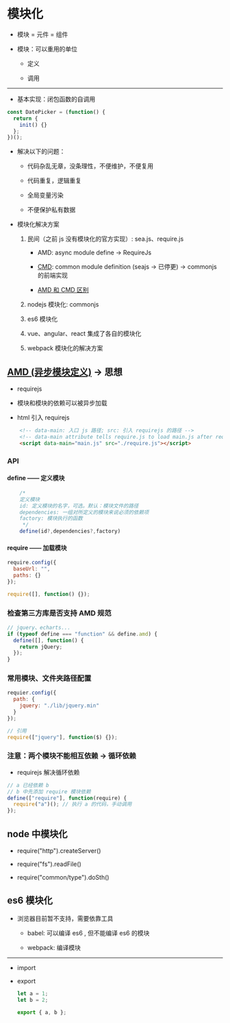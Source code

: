 # 模块化

- 模块 = 元件 = 组件

- 模块：可以重用的单位

  - 定义

  - 调用

---

- 基本实现：闭包函数的自调用

```javascript
const DatePicker = (function() {
  return {
    init() {}
  };
})();
```

- 解决以下的问题：

  - 代码杂乱无章，没条理性，不便维护，不便复用

  - 代码重复，逻辑重复

  - 全局变量污染

  - 不便保护私有数据

- 模块化解决方案

  1.  民间（之前 js 没有模块化的官方实现）: sea.js、require.js

      - AMD: async module define -> RequireJs

      - [CMD](https://github.com/seajs/seajs/issues/242): common module definition (seajs -> 已停更) -> commonjs 的前端实现

      - [AMD 和 CMD 区别](https://www.zhihu.com/question/20351507)

  2.  nodejs 模块化: commonjs

  3.  es6 模块化

  4.  vue、angular、react 集成了各自的模块化

  5.  webpack 模块化的解决方案

## [AMD (异步模块定义)](<https://github.com/amdjs/amdjs-api/wiki/AMD-(%E4%B8%AD%E6%96%87%E7%89%88)>) -> 思想

- requirejs

- 模块和模块的依赖可以被异步加载

- html 引入 requirejs

```html
    <!-- data-main: 入口 js 路径; src: 引入 requirejs 的路径 -->
    <!-- data-main attribute tells require.js to load main.js after require.js loads. -->
    <script data-main="main.js" src="./require.js"></script>
```

### API

#### define —— 定义模块

```javascript
    /*
    定义模块
    id: 定义模块的名字，可选。默认：模块文件的路径
    dependencies: 一组对所定义的模块来说必须的依赖项
    factory: 模块执行的函数
     */
    define(id?,dependencies?,factory)
```

#### require —— 加载模块

```javascript
require.config({
  baseUrl: "",
  paths: {}
});

require([], function() {});
```

### 检查第三方库是否支持 AMD 规范

```javascript
// jquery、echarts...
if (typeof define === "function" && define.amd) {
  define([], function() {
    return jQuery;
  });
}
```

### 常用模块、文件夹路径配置

```javascript
requier.config({
  path: {
    jquery: "./lib/jquery.min"
  }
});

// 引用
require(["jquery"], function($) {});
```

### 注意：两个模块不能相互依赖 -> 循环依赖

- requirejs 解决循环依赖

```javascript
// a 已经依赖 b
// b 中先添加 require 模块依赖
define(["require"], function(require) {
  require("a")(); // 执行 a 的代码，手动调用
});
```

## node 中模块化

- require("http").createServer()

- require("fs").readFile()

- require("common/type").doSth()

## es6 模块化

- 浏览器目前暂不支持，需要依靠工具

  - babel: 可以编译 es6 , 但不能编译 es6 的模块

  - webpack: 编译模块

---

- import

- export

  ```javascript
  let a = 1;
  let b = 2;

  export { a, b };
  ```
